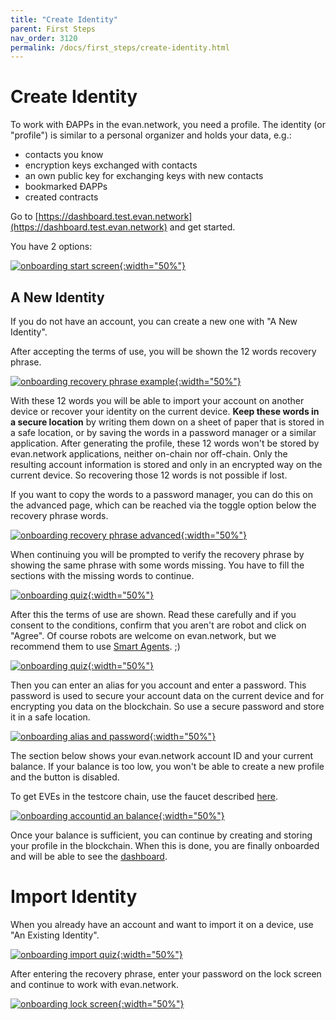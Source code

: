 ```yaml
---
title: "Create Identity"
parent: First Steps
nav_order: 3120
permalink: /docs/first_steps/create-identity.html
---
```


# Create Identity

To work with ÐAPPs in the evan.network, you need a profile. The identity (or "profile") is similar to a personal organizer and holds your data, e.g.:
- contacts you know
- encryption keys exchanged with contacts
- an own public key for exchanging keys with new contacts
- bookmarked ÐAPPs
- created contracts

Go to [https://dashboard.test.evan.network](https://dashboard.test.evan.network) and get started.

You have 2 options:

[![onboarding start screen](/docs/3000_first_steps/img/onboarding_start.png){:width="50%"}](/docs/3000_first_steps/img/onboarding_start.png)


## A New Identity

If you do not have an account, you can create a new one with "A New Identity".

After accepting the terms of use, you will be shown the 12 words recovery phrase.

[![onboarding recovery phrase example](/docs/3000_first_steps/img/onboarding_new.png){:width="50%"}](/docs/3000_first_steps/img/onboarding_new.png)

With these 12 words you will be able to import your account on another device or recover your identity on the current device. **Keep these words in a secure location** by writing them down on a sheet of paper that is stored in a safe location, or by saving the words in a password manager or a similar application. After generating the profile, these 12 words won't be stored by evan.network applications, neither on-chain nor off-chain. Only the resulting account information is stored and only in an encrypted way on the current device. So recovering those 12 words is not possible if lost.

If you want to copy the words to a password manager, you can do this on the advanced page, which can be reached via the toggle option below the recovery phrase words.

[![onboarding recovery phrase advanced](/docs/3000_first_steps/img/onboarding_advanced.png){:width="50%"}](/docs/3000_first_steps/img/onboarding_advanced.png)

When continuing you will be prompted to verify the recovery phrase by showing the same phrase with some words missing. You have to fill the sections with the missing words to continue.

[![onboarding quiz](/docs/3000_first_steps/img/onboarding_quiz.png){:width="50%"}](/docs/3000_first_steps/img/onboarding_quiz.png)

After this the terms of use are shown. Read these carefully and if you consent to the conditions, confirm that you aren't are robot and click on "Agree". Of course robots are welcome on evan.network, but we recommend them to use [Smart Agents](/docs/how_it_works/services/smart-agents.html). ;)

[![onboarding quiz](/docs/3000_first_steps/img/onboarding_termsofuse.png){:width="50%"}](/docs/3000_first_steps/img/onboarding_termsofuse.png)

Then you can enter an alias for you account and enter a password. This password is used to secure your account data on the current device and for encrypting you data on the blockchain. So use a secure password and store it in a safe location.

[![onboarding alias and password](/docs/3000_first_steps/img/onboarding_final1.png){:width="50%"}](/docs/3000_first_steps/img/onboarding_final1.png)

The section below shows your evan.network account ID and your current balance. If your balance is too low, you won't be able to create a new profile and the button is disabled.

To get EVEs in the testcore chain, use the faucet described [here](/docs/developers/tooling/cheatsheet.html#q-how-do-i-get-more-development-funds).

[![onboarding accountid an balance](/docs/3000_first_steps/img/onboarding_final2.png){:width="50%"}](/docs/3000_first_steps/img/onboarding_final2.png)

Once your balance is sufficient, you can continue by creating and storing your profile in the blockchain. When this is done, you are finally onboarded and will be able to see the [dashboard](/docs/first_steps/dashboard.html).

# Import Identity
When you already have an account and want to import it on a device, use "An Existing Identity".

[![onboarding import quiz](/docs/3000_first_steps/img/onboarding_import_quiz.png){:width="50%"}](/docs/3000_first_steps/img/onboarding_import_quiz.png)

After entering the recovery phrase, enter your password on the lock screen and continue to work with evan.network.

[![onboarding lock screen](/docs/3000_first_steps/img/onboarding_locked.png){:width="50%"}](/docs/3000_first_steps/img/onboarding_locked.png)
